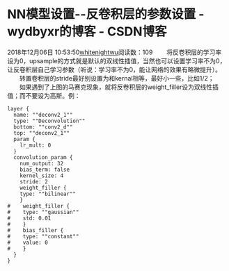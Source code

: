 # NN模型设置--反卷积层的参数设置 - wydbyxr的博客 - CSDN博客
2018年12月06日 10:53:50[whitenightwu](https://me.csdn.net/wydbyxr)阅读数：109
  将反卷积层的学习率设为0，upsample的方式就是默认的双线性插值，当然也可以设置学习率不为0，让反卷积层自己学习参数（听说：学习率不为0，能让网络的效果有略微提升）。
  转置卷积层的stride最好别设置为和kernal相等，最好小一些，比如1/2；
  如果遇到了上图的马赛克现象，就将反卷积层的weight_filler设为双线性插值；而不要设为高斯。例：
```
layer {
  name: ""deconv2_1""
  type: ""Deconvolution""
  bottom: ""conv2_d""
  top: ""deconv2_1""
  param {
    lr_mult: 0
  }
  convolution_param { 
    num_output: 32
    bias_term: false
    kernel_size: 4
    stride: 2
    weight_filler {      
    type: ""bilinear""
    }
#    weight_filler {      
#    type: ""gaussian""      
#    std: 0.01    
#    }
#    bias_filler { 
#    type: ""constant"" 
#    value: 0 
#    }
  }
}
```
